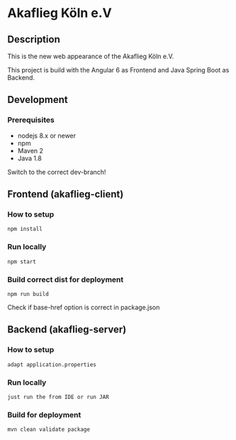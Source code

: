 # Akaflieg Köln e.V

## Description

This is the new web appearance of the Akaflieg Köln e.V. 

This project is build with the Angular 6 as Frontend and Java Spring Boot as Backend.

## Development

### Prerequisites

* nodejs 8.x or newer
* npm
* Maven 2
* Java 1.8

Switch to the correct dev-branch!

## Frontend (akaflieg-client)

### How to setup
    npm install
    
### Run locally
    npm start
    
### Build correct dist for deployment
    npm run build
Check if base-href option is correct in package.json 
    
## Backend (akaflieg-server)

### How to setup
    adapt application.properties

### Run locally
    just run the from IDE or run JAR

### Build for deployment
    mvn clean validate package
